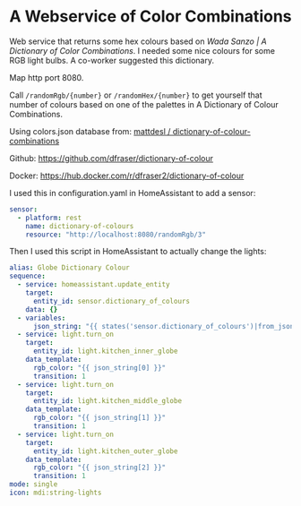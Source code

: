 # A Webservice of Color Combinations

Web service that returns some hex colours based on *Wada Sanzo | A Dictionary of Color Combinations*.
I needed some nice colours for some RGB light bulbs.  A co-worker suggested this dictionary.


Map http port 8080.

Call `/randomRgb/{number}` or `/randomHex/{number}` to get yourself that number of colours based on one of the palettes in A Dictionary of Colour Combinations.

Using colors.json database from: [mattdesl / dictionary-of-colour-combinations](https://github.com/mattdesl/dictionary-of-colour-combinations)

Github: https://github.com/dfraser/dictionary-of-colour

Docker: https://hub.docker.com/r/dfraser2/dictionary-of-colour

I used this in configuration.yaml in HomeAssistant to add a sensor:

```yaml
sensor:
  - platform: rest
    name: dictionary-of-colours
    resource: "http://localhost:8080/randomRgb/3"
```

Then I used this script in HomeAssistant to actually change the lights:

```yaml
alias: Globe Dictionary Colour
sequence:
  - service: homeassistant.update_entity
    target:
      entity_id: sensor.dictionary_of_colours
    data: {}
  - variables:
      json_string: "{{ states('sensor.dictionary_of_colours')|from_json }}"
  - service: light.turn_on
    target:
      entity_id: light.kitchen_inner_globe
    data_template:
      rgb_color: "{{ json_string[0] }}"
      transition: 1
  - service: light.turn_on
    target:
      entity_id: light.kitchen_middle_globe
    data_template:
      rgb_color: "{{ json_string[1] }}"
      transition: 1
  - service: light.turn_on
    target:
      entity_id: light.kitchen_outer_globe
    data_template:
      rgb_color: "{{ json_string[2] }}"
      transition: 1
mode: single
icon: mdi:string-lights
```

